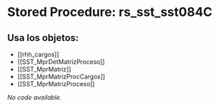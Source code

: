 # Stored Procedure: rs_sst_sst084C

## Usa los objetos:
- [[rhh_cargos]]
- [[SST_MprDetMatrizProceso]]
- [[SST_MprMatriz]]
- [[SST_MprMatrizProcCargos]]
- [[SST_MprMatrizProceso]]

*No code available.*

